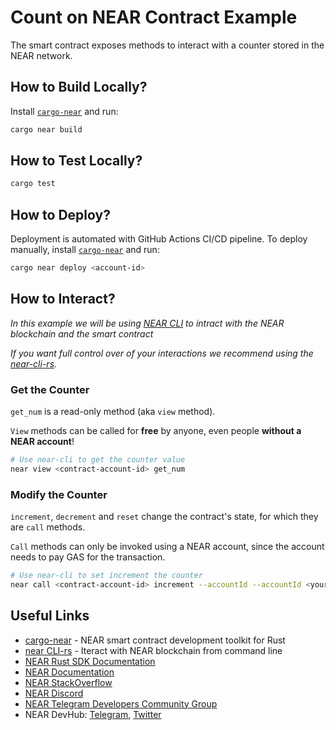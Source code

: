 # Count on NEAR Contract Example

The smart contract exposes methods to interact with a counter stored in the NEAR
network.

## How to Build Locally?

Install [`cargo-near`](https://github.com/near/cargo-near) and run:

```bash
cargo near build
```

## How to Test Locally?

```bash
cargo test
```

## How to Deploy?

Deployment is automated with GitHub Actions CI/CD pipeline. To deploy manually,
install [`cargo-near`](https://github.com/near/cargo-near) and run:

```bash
cargo near deploy <account-id>
```

## How to Interact?

_In this example we will be using [NEAR CLI](https://github.com/near/near-cli)
to intract with the NEAR blockchain and the smart contract_

_If you want full control over of your interactions we recommend using the
[near-cli-rs](https://near.cli.rs)._

### Get the Counter

`get_num` is a read-only method (aka `view` method).

`View` methods can be called for **free** by anyone, even people **without a
NEAR account**!

```bash
# Use near-cli to get the counter value
near view <contract-account-id> get_num
```

### Modify the Counter

`increment`, `decrement` and `reset` change the contract's state, for which they
are `call` methods.

`Call` methods can only be invoked using a NEAR account, since the account needs
to pay GAS for the transaction.

```bash
# Use near-cli to set increment the counter
near call <contract-account-id> increment --accountId --accountId <your-account>
```

## Useful Links

- [cargo-near](https://github.com/near/cargo-near) - NEAR smart contract
  development toolkit for Rust
- [near CLI-rs](https://near.cli.rs) - Iteract with NEAR blockchain from command
  line
- [NEAR Rust SDK Documentation](https://docs.near.org/sdk/rust/introduction)
- [NEAR Documentation](https://docs.near.org)
- [NEAR StackOverflow](https://stackoverflow.com/questions/tagged/nearprotocol)
- [NEAR Discord](https://near.chat)
- [NEAR Telegram Developers Community Group](https://t.me/neardev)
- NEAR DevHub: [Telegram](https://t.me/neardevhub),
  [Twitter](https://twitter.com/neardevhub)
